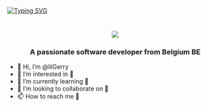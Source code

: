 

[![Typing SVG](https://readme-typing-svg.demolab.com?font=Fira+Code&weight=500&size=35&duration=4000&pause=1000&center=true&vCenter=true&random=false&width=500&height=70&lines=Hi+there!%F0%9F%91%8B;I'm+Gerard+Licaj)](https://git.io/typing-svg)

<h1 align="center">
<img src="https://readme-typing-svg.herokuapp.com/?
font=Righteous&size=35&center=true&vCenter=true&width=500&height=70&duration=4000&lines=Hi+There!👋 + ;+I'm+Gerard+Licaj!;" />
</h1>

<h3 align="center">A passionate software developer from Belgium BE </h3>

- 👋 Hi, I’m @lilGerry
- 👀 I’m interested in 👀
- 🌱 I’m currently learning 👀
- 💞️ I’m looking to collaborate on 👀
- 📫 How to reach me 👀

<!---
licaj-gerard-vinci/licaj-gerard-vinci is a ✨ special ✨ repository because its `README.md` (this file) appears on your GitHub profile.
You can click the Preview link to take a look at your changes.
--->

